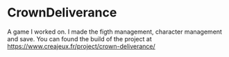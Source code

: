 # CrownDeliverance
A game I worked on. I made the figth management, character management and save.
You can found the build of the project at https://www.creajeux.fr/project/crown-deliverance/
